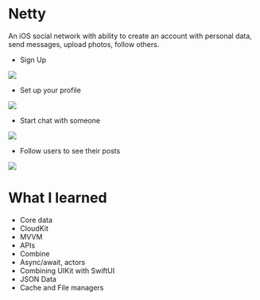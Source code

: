 # Netty
An iOS social network with ability to create an account with personal data, send messages, upload photos, follow others.

* Sign Up

![](https://github.com/stuffeddanny/Netty/blob/main/Preview/signUp.gif)
* Set up your profile

![](https://github.com/stuffeddanny/Netty/blob/main/Preview/profile.gif)
* Start chat with someone

![](https://github.com/stuffeddanny/Netty/blob/main/Preview/messaging.gif)
* Follow users to see their posts

![](https://github.com/stuffeddanny/Netty/blob/main/Preview/following.gif)

# What I learned
* Core data
* CloudKit
* MVVM
* APIs
* Combine
* Async/await, actors
* Combining UIKit with SwiftUI
* JSON Data
* Cache and File managers
